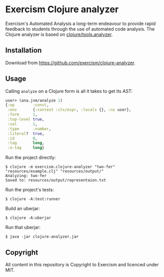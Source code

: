 # Exercism Clojure analyzer

Exercism's Automated Analysis a long-term endeavour to provide rapid feedback to students through the use of automated code analysis. The Clojure analyzer is based on [clojure/tools.analyzer](https://github.com/clojure/tools.analyzer).

## Installation

Download from https://github.com/exercism/clojure-analyzer.

## Usage

Calling `analyze` on a Clojure form is all it takes to get its AST:

```clojure
user> (ana.jvm/analyze 1)
{:op        :const,
 :env       {:context :ctx/expr, :locals {}, :ns user},
 :form      1,
 :top-level true,
 :val       1,
 :type      :number,
 :literal?  true,
 :id        0,
 :tag       long,
 :o-tag     long}
```

Run the project directly:

    $ clojure -m exercism.clojure-analyzer "two-fer" "resources/example.clj" "resources/output/"
    Analyzing: two-fer
    Saved to: resources/output/representaion.txt

Run the project's tests:

    $ clojure -A:test:runner

Build an uberjar:

    $ clojure -A:uberjar

Run that uberjar:

    $ java -jar clojure-analyzer.jar

## Copyright

All content in this repository is Copyright to Exercism and licenced under MIT.

